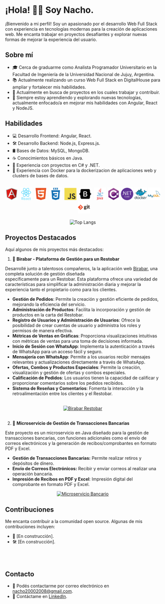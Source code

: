 # ¡Hola! 👨‍💻 Soy Nacho.
¡Bienvenido a mi perfil! Soy un apasionado por el desarrollo Web Full Stack con experiencia en tecnologías modernas para la creación de aplicaciones web. Me encanta trabajar en proyectos desafiantes y explorar nuevas formas de mejorar la experiencia del usuario.

## Sobre mí

- 🎓 Cerca de graduarme como Analista Programador Universitario en la Facultad de Ingeniería de la Universidad Nacional de Jujuy, Argentina.
- 📚 Actualmente realizando un curso Web Full Stack en DigitalHouse para ampliar y fortalecer mis habilidades.
- 💼 Actualmente en busca de proyectos en los cuales trabajar y contribuir.
- 🌱 Siempre estoy aprendiendo y explorando nuevas tecnologías, actualmente enfocado/a en mejorar mis habilidades con Angular, React y NodeJS. 

## Habilidades

- 💻 Desarrollo Frontend: Angular, React.
- 🛠️ Desarrollo Backend: Node.js, Express.js.
- 🛢️ Bases de Datos: MySQL, MongoDB.
- ☕ Conocimientos básicos en Java.
- 🎯 Experiencia con proyectos en C# y .NET.
- 🐳 Experiencia con Docker para la dockerizacion de aplicaciones web y clusters de bases de datos.

<br>

<div align="center">
    <div>
        <img src="https://github.com/devicons/devicon/blob/master/icons/angularjs/angularjs-original.svg" title="Angular" alt="Angular" width="40" height="40"/>&nbsp;
        <img src="https://github.com/devicons/devicon/blob/master/icons/react/react-original-wordmark.svg" title="React" alt="React" width="40" height="40"/>&nbsp;
        <img src="https://github.com/devicons/devicon/blob/master/icons/html5/html5-original.svg" title="HTML5" alt="HTML" width="40" height="40"/>&nbsp;
        <img src="https://github.com/devicons/devicon/blob/master/icons/css3/css3-plain-wordmark.svg"  title="CSS3" alt="CSS" width="40" height="40"/>&nbsp;
        <img src="https://github.com/devicons/devicon/blob/master/icons/javascript/javascript-original.svg" title="JavaScript" alt="JavaScript" width="40"height="40"/>&nbsp;
        <img src="https://github.com/devicons/devicon/blob/master/icons/bootstrap/bootstrap-plain.svg" title="Bootstrap" alt="Bootstrap" width="40" height="40"/>&nbsp;
        <img src="https://github.com/devicons/devicon/blob/master/icons/java/java-original-wordmark.svg" title="Java" alt="Java" width="40" height="40"/>
        <img src="https://github.com/devicons/devicon/blob/master/icons/csharp/csharp-original.svg" title="C#" alt="C#" width="40" height="40"/>
        <img src="https://github.com/devicons/devicon/blob/master/icons/dotnetcore/dotnetcore-original.svg" title=".NET" alt=".NET" width="40" height="40"/>
        <img src="https://github.com/devicons/devicon/blob/master/icons/docker/docker-original-wordmark.svg" title="Docker" alt="Docker" width="40" height="40"/>
        <img src="https://github.com/devicons/devicon/blob/master/icons/mysql/mysql-original-wordmark.svg" title="MySQL"  alt="MySQL" width="40" height="40"/>&nbsp;
        <img src="https://github.com/devicons/devicon/blob/master/icons/git/git-original-wordmark.svg" title="Git" alt="Git" width="40" height="40"/>
    </div>
</div>

<br>

<div align="center">
    <img src="https://github-readme-stats.vercel.app/api/top-langs/?username=nachopad&theme=tokyonight" alt="Top Langs">
</div>

## Proyectos Destacados

Aquí algunos de mis proyectos más destacados:

1. 🚀 **Birabar - Plataforma de Gestión para un Restobar**

  Desarrollé junto a talentosos compañeros, la la aplicación web [Birabar](https://birabar-frontend.onrender.com/principal), una completa solución de gestión diseñada     
  específicamente para un Restobar. Esta plataforma ofrece una variedad de características para simplificar la administración diaria y mejorar la experiencia tanto el 
  propietario como para los clientes.

   - **Gestión de Pedidos**: Permite la creación y gestión eficiente de pedidos, mejorando la eficiencia del servicio.
   - **Administración de Productos**: Facilita la incorporación y gestión de productos en la carta del Restobar.
   - **Registro de Usuarios y Administración de Usuarios**: Ofrece la posibilidad de crear cuentas de usuario y administra los roles y permisos de manera efectiva.
   - **Métricas de Ventas en Gráficas**: Proporciona visualizaciones intuitivas con métricas de ventas para una toma de decisiones informada.
   - **Inicio de Sesión con WhatsApp**: Implementa la autenticación a través de WhatsApp para un acceso fácil y seguro.
   - **Mensajería con WhatsApp**: Permite a los usuarios recibir mensajes relevantes y actualizaciones directamente a través de WhatsApp.
   - **Ofertas, Combos y Productos Especiales**: Permite la creación, visualización y gestión de ofertas y combos especiales.
   - **Calificación de Pedidos**: Los usuarios tienen la capacidad de calificar y proporcionar comentarios sobre los pedidos recibidos.
   - **Sistema de Reseñas y Comentarios**: Fomenta la interacción y la retroalimentación entre los clientes y el Restobar.

<br>

<div align="center">
    <a href="https://github.com/nachopad/birabar-restobar">
        <img src="https://github-readme-stats.vercel.app/api/pin/?username=nachopad&repo=birabar-restobar&theme=tokyonight" alt="Birabar Restobar">
    </a>
</div>

<br />

2. 🏦 **Microservicio de Gestión de Transacciones Bancarias**

Este proyecto es un microservicio en Java diseñado para la gestión de transacciones bancarias, con funciones adicionales como el envío de correos electrónicos y la          generación de recibos/comprobantes en formato PDF y Excel.

 - **Gestión de Transacciones Bancarias:** Permite realizar retiros y depósitos de dinero.
 - **Envío de Correos Electrónicos:** Recibir y enviar correos al realizar una operación bancaria.
 - **Impresión de Recibos en PDF y Excel**: Impresión digital del comprobante en formato PDF y Excel.  

<div align="center">
    <a href="https://github.com/nachopad/java-banking-transaction-service">
        <img src="https://github-readme-stats.vercel.app/api/pin/?username=nachopad&repo=java-banking-transaction-service&theme=tokyonight" alt="Microservicio Bancario">
    </a>
</div>

## Contribuciones

Me encanta contribuir a la comunidad open source. Algunas de mis contribuciones incluyen:

- 🌟 [En construcción].
- 🛠️ [En construcción].

<br>

<div align="center">
    <img src="https://github-readme-stats.vercel.app/api?username=nachopad&show_icons=true&theme=tokyonight" alt="">
</div>

## Contacto

- 📧 Podés contactarme por correo electrónico en nacho20002008@gmail.com.
- 💼 Contáctame en [LinkedIn](https://www.linkedin.com/in/ignacio-padilla/).


